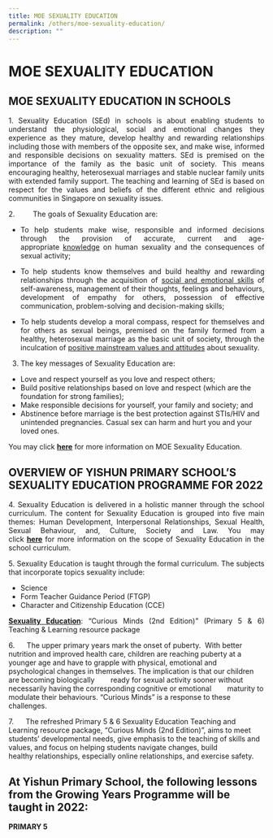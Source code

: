 ```yaml
---
title: MOE SEXUALITY EDUCATION
permalink: /others/moe-sexuality-education/
description: ""
---
```

# MOE SEXUALITY EDUCATION

MOE SEXUALITY EDUCATION IN SCHOOLS
----------------------------------

  

<p style="text-align: justify;">1. Sexuality Education (SEd) in schools is about enabling students to understand the physiological, social and emotional changes they experience as they mature, develop healthy and rewarding relationships including those with members of the opposite sex, and make wise, informed and responsible decisions on sexuality matters. SEd is premised on the importance of the family as the basic unit of society. This means encouraging healthy, heterosexual marriages and stable nuclear family units with extended family support. The teaching and learning of SEd is based on respect for the values and beliefs of the different ethnic and religious communities in Singapore on sexuality issues.</p>

2\.         The goals of Sexuality Education are:

*   <p style="text-align: justify;">To help students make wise, responsible and informed decisions through the provision of accurate, current and age-appropriate <u>knowledge</u> on human sexuality and the consequences of sexual activity;  </p>
*   <p style="text-align: justify;">To help students know themselves and build healthy and rewarding relationships through the acquisition of <u>social and emotional skills</u> of self-awareness, management of their thoughts, feelings and behaviours, development of empathy for others, possession of effective communication, problem-solving and decision-making skills;   </p>
*   <p style="text-align: justify;">To help students develop a moral compass, respect for themselves and for others as sexual beings, premised on the family formed from a healthy, heterosexual marriage as the basic unit of society, through the inculcation of <u>positive mainstream values and attitudes</u> about sexuality. </p>   

3. The key messages of Sexuality Education are:

*   Love and respect yourself as you love and respect others;  
*   Build positive relationships based on love and respect (which are the foundation for strong families);  
*   Make responsible decisions for yourself, your family and society; and  
*   Abstinence before marriage is the best protection against STIs/HIV and unintended pregnancies. Casual sex can harm and hurt you and your loved ones.    

You may click <a href="https://www.moe.gov.sg/education/programmes/social-and-emotional-learning/sexuality-education" target="_blank"><b>here</b></a> for more information on MOE Sexuality Education. 


OVERVIEW OF YISHUN PRIMARY SCHOOL’S SEXUALITY EDUCATION PROGRAMME FOR 2022
--------------------------------------------------------------------------

<p style="text-align: justify;">4. Sexuality Education is delivered in a holistic manner through the school curriculum. The content for Sexuality Education is grouped into five main themes: Human Development, Interpersonal Relationships, Sexual Health, Sexual Behaviour, and, Culture, Society and Law. You may click <a href="https://www.moe.gov.sg/education/programmes/social-and-emotional-learning/sexuality-education/scope-and-teaching-approach-of-sexuality-education-in-schools" target="_blank"><b>here</b></a> for more information on the scope of Sexuality Education in the school curriculum.</p>

<p style="text-align: justify;">5. Sexuality Education is taught through the formal curriculum. The subjects that incorporate topics sexuality include:</p>

*   Science
*   Form Teacher Guidance Period (FTGP)
*   Character and Citizenship Education (CCE)

<p style="text-align: justify;"><b><u>Sexuality Education</u></b>: “Curious Minds (2nd Edition)” (Primary 5 & 6) Teaching & Learning resource package</p>

6.      The upper primary years mark the onset of puberty.  With better nutrition and improved health care, children are reaching puberty at a younger age and have to grapple with physical, emotional and            psychological changes in themselves. The implication is that our children are becoming biologically        ready for sexual activity sooner without necessarily having the corresponding cognitive or emotional        maturity to modulate their behaviours. “Curious Minds” is a response to these challenges.

7.      The refreshed Primary 5 & 6 Sexuality Education Teaching and Learning resource package, “Curious Minds (2nd Edition)”, aims to meet students’ developmental needs, give emphasis to the teaching of skills and values, and focus on helping students navigate changes, build healthy relationships, especially online relationships, and exercise safety.

At Yishun Primary School, the following lessons from the Growing Years Programme will be taught in 2022:
--------------------------------------------------------------------------------------------------------

  

**PRIMARY 5**